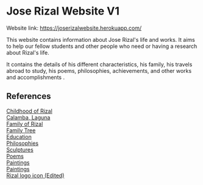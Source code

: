 # Jose Rizal Website V1

Website link: https://joserizalwebsite.herokuapp.com/

This website contains information about Jose Rizal's life and works. It aims to help our fellow students and other people who need or having a research about Rizal's life.

It contains the details of his different characteristics, his family, his travels abroad to study, his poems, philosophies, achievements, and other works and accomplishments .

## References

[Childhood of Rizal](http://thelifeandworksofrizal.blogspot.com/2011/12/childhood-in-calamba.html)<br/>
[Calamba, Laguna](http://joserizal.ph/ec01.html)<br/>
[Family of Rizal](http://joserizal.ph/fm01.html)<br/>
[Family Tree](https://www.scribd.com/doc/19375852/Family-Tree-of-Rizal)<br/>
[Education](http://www.joserizal.ph/ed01.html)<br/>
[Philosophies](http://www.joserizal.ph/ph01.html)<br/>
[Sculptures](http://www.joserizal.ph/im07.html)<br/>
[Poems](http://www.joserizal.ph/pm01.html)<br/>
[Paintings](http://www.joserizal.ph/pa01.html)<br/>
[Paintings](http://www.joserizal.ph/pa01.html)<br/>
[Rizal logo icon (Edited)](https://uixccelerate.wordpress.com/2011/06/20/vexel-and-vector-ph-celebrates-dr-jose-rizals-150th-birth-anniversary/)<br/>
